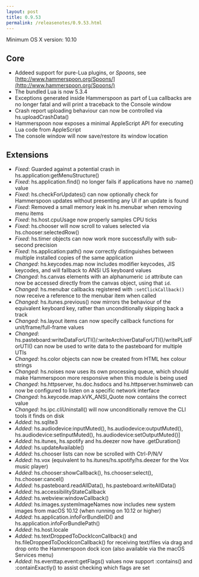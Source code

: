 ```yaml
---
layout: post
title: 0.9.53
permalink: /releasenotes/0.9.53.html
---
```


Minimum OS X version: 10.10

## Core
 * Addeed support for pure-Lua plugins, or _Spoons_, see [http://www.hammerspoon.org/Spoons/](http://www.hammerspoon.org/Spoons/)
 * The bundled Lua is now 5.3.4
 * Exceptions generated inside Hammerspoon as part of Lua callbacks are no longer fatal and will print a traceback to the Console window
 * Crash report uploading behaviour can now be controlled via hs.uploadCrashData()
 * Hammerspoon now exposes a minimal AppleScript API for executing Lua code from AppleScript
 * The console window will now save/restore its window location

## Extensions

 * *Fixed*: Guarded against a potential crash in hs.application:getMenuStructure()
 * *Fixed*: hs.application.find() no longer fails if applications have no :name() value
 * *Fixed*: hs.checkForUpdates() can now optionally check for Hammerspoon updates without presenting any UI if an update is found
 * *Fixed*: Removed a small memory leak in hs.menubar when removing menu items
 * *Fixed*: hs.host.cpuUsage now properly samples CPU ticks
 * *Fixed*: hs.chooser will now scroll to values selected via hs.chooser:selectedRow()
 * *Fixed*: hs.timer objects can now work more successfully with sub-second precision
 * *Fixed*: hs.application:path() now correctly distinguishes between multiple installed copies of the same application
 * *Changed*: hs.keycodes.map now includes modifier keycodes, JIS keycodes, and will fallback to ANSI US keyboard values
 * *Changed*: hs.canvas elements with an alphanumeric `id` attribute can now be accessed directly from the canvas object, using that `id`.
 * *Changed*: hs.menubar callbacks registered with `:setClickCallback()` now receive a reference to the menubar item when called
 * *Changed*: hs.itunes.previous() now mirrors the behaviour of the equivalent keyboard key, rather than unconditionally skipping back a track
 * *Changed*: hs.layout items can now specify callback functions for unit/frame/full-frame values
 * *Changed*: hs.pasteboard:writeDataForUTI()/:writeArchiverDataForUTI()/writePListForUTI() can now be used to write data to the pasteboard for multiple UTIs
 * *Changed*: hs.color objects can now be created from HTML hex colour strings
 * *Changed*: hs.noises now uses its own processing queue, which should make Hammerspoon more responsive when this module is being used
 * *Changed*: hs.httpserver, hs.doc.hsdocs and hs.httpserver.hsminweb can now be configured to listen on a specific network interface
 * *Changed*: hs.keycode.map.kVK\_ANSI\_Quote now contains the correct value
 * *Changed*: hs.ipc.cliUninstall() will now unconditionally remove the CLI tools it finds on disk
 * *Added*: hs.sqlite3
 * *Added*: hs.audiodevice:inputMuted(), hs.audiodevice:outputMuted(), hs.audiodevice:setInputMuted(), hs.audiodevice:setOutputMuted()]
 * *Added*: hs.itunes, hs.spotify and hs.deezer now have .getDuration()
 * *Added*: hs.updateAvailable()
 * *Added*: hs.chooser lists can now be scrolled with Ctrl-P/N/V
 * *Added*: hs.vox (equivalent to hs.itunes/hs.spotify/hs.deezer for the Vox music player)
 * *Added*: hs.chooser:showCallback(), hs.chooser:select(), hs.chooser:cancel()
 * *Added*: hs.pasteboard.readAllData(), hs.pasteboard.writeAllData()
 * *Added*: hs.accessibilityStateCallback
 * *Added*: hs.webview:windowCallback()
 * *Added*: hs.images.systemImageNames now includes new system images from macOS 10.12 (when running on 10.12 or higher)
 * *Added*: hs.application.infoForBundleID() and hs.application.infoForBundlePath()
 * *Added*: hs.host.locale
 * *Added*: hs.textDroppedToDockIconCallback() and hs.fileDroppedToDockIconCallback() for receiving text/files via drag and drop onto the Hammerspoon dock icon (also available via the macOS Services menu)
 * *Added*: hs.eventtap.event:getFlags() values now support :contains() and :containExactly() to assist checking which flags are set
